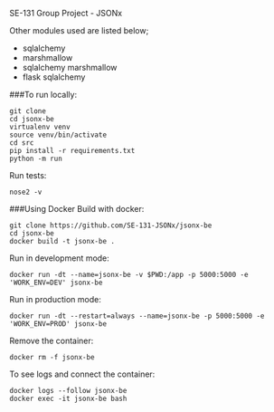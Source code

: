 SE-131 Group Project - JSONx

Other modules used are listed below; 
- sqlalchemy
- marshmallow
- sqlalchemy marshmallow
- flask sqlalchemy

###To run locally:

```
git clone
cd jsonx-be
virtualenv venv
source venv/bin/activate
cd src
pip install -r requirements.txt
python -m run 
```

Run tests:
```
nose2 -v
```

###Using Docker
Build with docker: 
```
git clone https://github.com/SE-131-JSONx/jsonx-be
cd jsonx-be
docker build -t jsonx-be .
```

Run in development mode: 
```
docker run -dt --name=jsonx-be -v $PWD:/app -p 5000:5000 -e 'WORK_ENV=DEV' jsonx-be
```

Run in production mode:
```
docker run -dt --restart=always --name=jsonx-be -p 5000:5000 -e 'WORK_ENV=PROD' jsonx-be
```

Remove the container:
```
docker rm -f jsonx-be
```

To see logs and connect the container:
```
docker logs --follow jsonx-be
docker exec -it jsonx-be bash

```